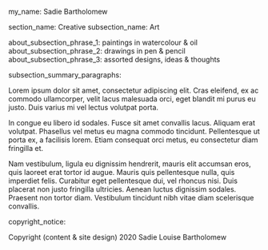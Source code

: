 my_name: Sadie Bartholomew

section_name: Creative
subsection_name: Art

about_subsection_phrase_1: paintings in watercolour & oil
about_subsection_phrase_2: drawings in pen & pencil
about_subsection_phrase_3: assorted designs, ideas & thoughts

subsection_summary_paragraphs:

  Lorem ipsum dolor sit amet, consectetur adipiscing elit.
  Cras eleifend, ex ac commodo ullamcorper, velit lacus
  malesuada orci, eget blandit mi purus eu justo.
  Duis varius mi vel lectus volutpat porta.

  In congue eu libero id sodales. Fusce sit amet convallis
  lacus. Aliquam erat volutpat. Phasellus vel metus eu
  magna commodo tincidunt. Pellentesque ut porta ex, a
  facilisis lorem. Etiam consequat orci metus, eu
  consectetur diam fringilla et.

  Nam vestibulum, ligula eu dignissim hendrerit, mauris
  elit accumsan eros, quis laoreet erat tortor id augue.
  Mauris quis pellentesque nulla, quis imperdiet felis.
  Curabitur eget pellentesque dui, vel rhoncus nisi. Duis
  placerat non justo fringilla ultricies. Aenean luctus
  dignissim sodales. Praesent non tortor diam. Vestibulum
  tincidunt nibh vitae diam scelerisque convallis.

copyright_notice:

  Copyright (content & site design) 2020 Sadie Louise Bartholomew
